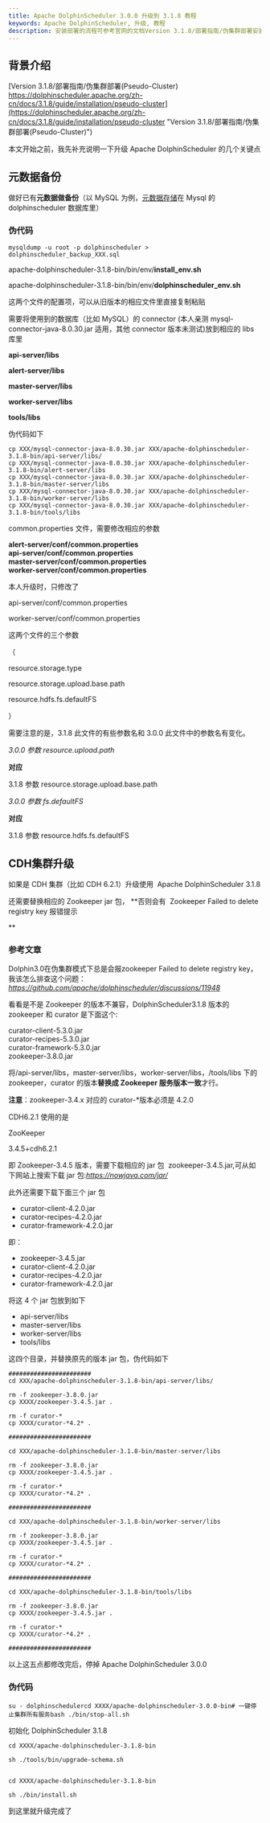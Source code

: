 ```yaml
---
title: Apache DolphinScheduler 3.0.0 升级到 3.1.8 教程
keywords: Apache DolphinScheduler, 升级, 教程
description: 安装部署的流程可参考官网的文档Version 3.1.8/部署指南/伪集群部署安装部署的流程可参考官网的文档
---
```


## 背景介绍

[Version 3.1.8/部署指南/伪集群部署(Pseudo-Cluster)
https://dolphinscheduler.apache.org/zh-cn/docs/3.1.8/guide/installation/pseudo-cluster](https://dolphinscheduler.apache.org/zh-cn/docs/3.1.8/guide/installation/pseudo-cluster "Version 3.1.8/部署指南/伪集群部署(Pseudo-Cluster)")

本文开始之前，我先补充说明一下升级 Apache DolphinScheduler 的几个关键点

## 元数据备份

做好已有**元数据做备份**（以 MySQL 为例，[元数据存储](https://so.csdn.net/so/search?q=%E5%85%83%E6%95%B0%E6%8D%AE%E5%AD%98%E5%82%A8&spm=1001.2101.3001.7020)在 Mysql 的 dolphinscheduler 数据库里）

### 伪代码

    mysqldump -u root -p dolphinscheduler > dolphinscheduler_backup_XXX.sql

apache-dolphinscheduler-3.1.8-bin/bin/env/**install_env.sh**

apache-dolphinscheduler-3.1.8-bin/bin/env/**dolphinscheduler_env.sh**

这两个文件的配置项，可以从旧版本的相应文件里直接复制粘贴

需要将使用到的数据库（比如 MySQL）的 connector (本人亲测 mysql-connector-java-8.0.30.jar 适用，其他 connector 版本未测试)放到相应的 libs 库里

**api-server/libs**

**alert-server/libs**

**master-server/libs**

**worker-server/libs**

**tools/libs**

伪代码如下

    cp XXX/mysql-connector-java-8.0.30.jar XXX/apache-dolphinscheduler-3.1.8-bin/api-server/libs/
    cp XXX/mysql-connector-java-8.0.30.jar XXX/apache-dolphinscheduler-3.1.8-bin/alert-server/libs
    cp XXX/mysql-connector-java-8.0.30.jar XXX/apache-dolphinscheduler-3.1.8-bin/master-server/libs
    cp XXX/mysql-connector-java-8.0.30.jar XXX/apache-dolphinscheduler-3.1.8-bin/worker-server/libs
    cp XXX/mysql-connector-java-8.0.30.jar XXX/apache-dolphinscheduler-3.1.8-bin/tools/libs

common.properties 文件，需要修改相应的参数

**alert-server/conf/common.properties**  
**api-server/conf/common.properties**  
**master-server/conf/common.properties**  
**worker-server/conf/common.properties**

本人升级时，只修改了

api-server/conf/common.properties

worker-server/conf/common.properties

这两个文件的三个参数

（

resource.storage.type

resource.storage.upload.base.path

resource.hdfs.fs.defaultFS

）

需要注意的是，3.1.8 此文件的有些参数名和 3.0.0 此文件中的参数名有变化。

_3.0.0 参数_ _resource.upload.path_

**对应**

3.1.8 参数 resource.storage.upload.base.path

_3.0.0 参数_ _fs.defaultFS_ 

**对应** 

3.1.8 参数 resource.hdfs.fs.defaultFS

## CDH集群升级

如果是 CDH 集群（比如 CDH 6.2.1）升级使用  Apache DolphinScheduler 3.1.8

还需要替换相应的 Zookeeper jar 包， **否则会有  Zookeeper Failed to delete registry key 报错提示

**

### 参考文章

Dolphin3.0在伪集群模式下总是会报zookeeper Failed to delete registry key，我该怎么排查这个问题：
_https://github.com/apache/dolphinscheduler/discussions/11948_

看看是不是 Zookeeper 的版本不兼容，DolphinScheduler3.1.8 版本的 zookeeper 和 curator 是下面这个:  

curator-client-5.3.0.jar  
curator-recipes-5.3.0.jar  
curator-framework-5.3.0.jar  
zookeeper-3.8.0.jar

将/api-server/libs，master-server/libs，worker-server/libs，/tools/libs 下的 zookeeper，curator 的版本**替换成 Zookeeper 服务版本一致**才行。

**注意**：zookeeper-3.4.x 对应的 curator-\*版本必须是 4.2.0

CDH6.2.1 使用的是

ZooKeeper

3.4.5+cdh6.2.1

即 Zookeeper-3.4.5 版本，需要下载相应的 jar 包  zookeeper-3.4.5.jar,可从如下网站上搜索下载 jar 包:_https://nowjava.com/jar/_

此外还需要下载下面三个 jar 包

- curator-client-4.2.0.jar  
- curator-recipes-4.2.0.jar  
- curator-framework-4.2.0.jar

即：

- zookeeper-3.4.5.jar
- curator-client-4.2.0.jar  
- curator-recipes-4.2.0.jar  
- curator-framework-4.2.0.jar

将这 4 个 jar 包放到如下

- api-server/libs
- master-server/libs
- worker-server/libs
- tools/libs

这四个目录，并替换原先的版本 jar 包，伪代码如下

    ####################### 
    cd XXX/apache-dolphinscheduler-3.1.8-bin/api-server/libs/ 
    
    rm -f zookeeper-3.8.0.jar
    cp XXXX/zookeeper-3.4.5.jar . 
    
    rm -f curator-*
    cp XXXX/curator-*4.2* . 
    
    ####################### 
    
    cd XXX/apache-dolphinscheduler-3.1.8-bin/master-server/libs 
    
    rm -f zookeeper-3.8.0.jar
    cp XXXX/zookeeper-3.4.5.jar . 
    
    rm -f curator-*
    cp XXXX/curator-*4.2* . 
    
    ####################### 
    
    cd XXX/apache-dolphinscheduler-3.1.8-bin/worker-server/libs 
    
    rm -f zookeeper-3.8.0.jar
    cp XXXX/zookeeper-3.4.5.jar . 
    
    rm -f curator-*
    cp XXXX/curator-*4.2* . 
    
    ####################### 
    
    cd XXX/apache-dolphinscheduler-3.1.8-bin/tools/libs 
    
    rm -f zookeeper-3.8.0.jar
    cp XXXX/zookeeper-3.4.5.jar . 
    
    rm -f curator-*
    cp XXXX/curator-*4.2* . 
    
    #######################

以上这五点都修改完后，停掉 Apache DolphinScheduler 3.0.0

### 伪代码

    su - dolphinschedulercd XXXX/apache-dolphinscheduler-3.0.0-bin# 一键停止集群所有服务bash ./bin/stop-all.sh

初始化 DolphinScheduler 3.1.8

    cd XXXX/apache-dolphinscheduler-3.1.8-bin 
    
    sh ./tools/bin/upgrade-schema.sh
    
    
    cd XXXX/apache-dolphinscheduler-3.1.8-bin 
    
    sh ./bin/install.sh

   到这里就升级完成了